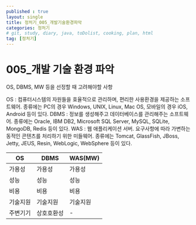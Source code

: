 ```yaml
---
published : true
layout: single
title: 정처기_005_개발기술환경파악
categories: 정처기
# git, study, diary, java, toDolist, cooking, plan, html
tag: [정처기] 
---
```


# 005_개발 기술 환경 파악

OS, DBMS, MW 등을 선정할 때 고려해야할 사항

OS : 컴퓨터시스템의 자원들을 효율적으로 관리하며, 편리한 사용환경을 제공하는 소프트웨어.
     종류에는 PC의 경우 Windows, UNIX, Linux, Mac OS, 모바일의 경우 iOS, Android 등이 있다.
DBMS : 정보를 생성해주고 데이터베이스를 관리해주는 소프트웨어.
       종류에는 Oracle, IBM DB2, Microsoft SQL Server, MySQL, SQLite, MongoDB, Redis 등이 있다.
WAS : 웹 애플리케이션 서버. 요구사항에 따라 가변하는 동적인 콘텐츠를 처리하기 위한 미들웨어.
      종류에는 Tomcat, GlassFish, JBoss, Jetty, JEUS, Resin, WebLogic, WebSphere 등이 있다.

|OS|DBMS|WAS(MW)|
|--|--|--|
|가용성|가용성|가용성|
|성능|성능|성능|
|비용|비용|비용|
|기술지원|기술지원|기술지원|
|주변기기|상호호환성|-|
